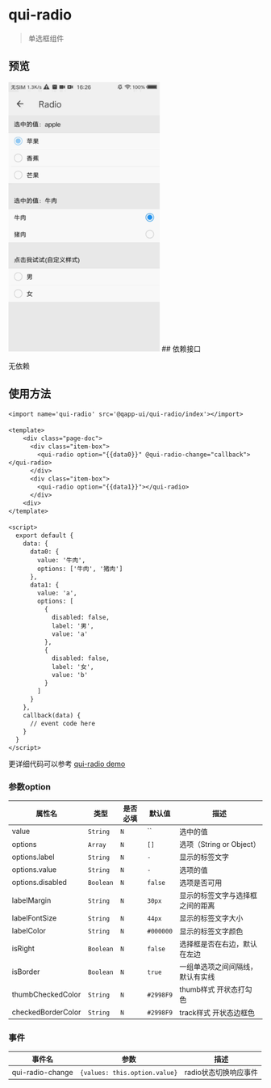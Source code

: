 # qui-radio

> 单选框组件

## 预览


<img src="./docs/assets/qui-radio.gif" width="300"/>
## 依赖接口

无依赖

## 使用方法
	
```ux
<import name='qui-radio' src='@qapp-ui/qui-radio/index'></import>

<template>
    <div class="page-doc">
      <div class="item-box">
        <qui-radio option="{{data0}}" @qui-radio-change="callback"></qui-radio>
      </div>
      <div class="item-box">
        <qui-radio option="{{data1}}"></qui-radio>
      </div>
    <div>
</template>

<script>
  export default {
    data: {
      data0: {
        value: '牛肉',
        options: ['牛肉', '猪肉']
      },
      data1: {
        value: 'a',
        options: [
          {
            disabled: false,
            label: '男',
            value: 'a'
          },
          {
            disabled: false,
            label: '女',
            value: 'b'
          }
        ]
      }
    },
    callback(data) {
      // event code here
    }
  }
</script>
```

更详细代码可以参考 [qui-radio demo](https://github.com/qapp-ui/qapp-ui/blob/master/src/Radio/index.ux)

### 参数option

| 属性名 | 类型 | 是否必填 | 默认值 | 描述 |
|-------------|------------|--------|-----|-----|
| value | `String` |`N`| `` | 选中的值 |
| options | `Array` |`N`| `[]` | 选项（String or Object） |
| options.label | `String` |`N`| `-` | 显示的标签文字 |
| options.value | `String` |`N`| `-` | 选项的值 |
| options.disabled | `Boolean` |`N`| `false` | 选项是否可用 |
| labelMargin | `String` |`N`| `30px` | 显示的标签文字与选择框之间的距离 |
| labelFontSize | `String` |`N`| `44px` | 显示的标签文字大小 |
| labelColor | `String` |`N`| `#000000` | 显示的标签文字颜色 |
| isRight | `Boolean` |`N`| `false` | 选择框是否在右边，默认在左边 |
| isBorder | `Boolean` |`N`| `true` | 一组单选项之间间隔线，默认有实线 |
| thumbCheckedColor | `String` | `N` |`#2998F9`| thumb样式 开状态打勾色 |
| checkedBorderColor | `String` |`N`| `#2998F9` | track样式 开状态边框色 |

### 事件

| 事件名 | 参数 | 描述 | 
|-------|-----|-----|
| qui-radio-change | `{values: this.option.value}` | radio状态切换响应事件 |
